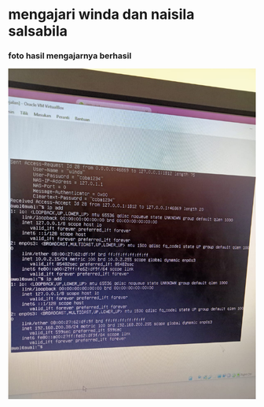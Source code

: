 ---
---

# mengajari winda dan naisila salsabila
### foto hasil mengajarnya berhasil
![assets](/assets/fotomengajar.jpeg)

